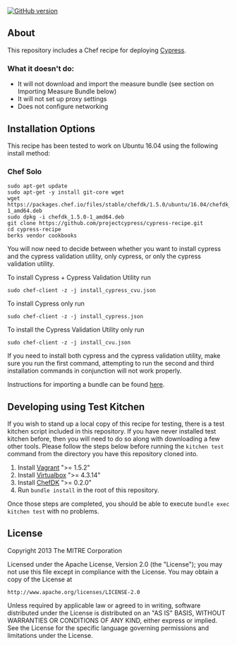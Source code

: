 [![GitHub version](https://badge.fury.io/gh/projectcypress%2Fcypress-recipe.svg)](https://badge.fury.io/gh/projectcypress%2Fcypress-recipe)

## About

This repository includes a Chef recipe for deploying [Cypress](https://www.healthit.gov/cypress/).

### What it doesn't do:
- It will not download and import the measure bundle (see section on Importing Measure Bundle below)
- It will not set up proxy settings
- Does not configure networking

## Installation Options
This recipe has been tested to work on Ubuntu 16.04 using the following install method:

### Chef Solo

    sudo apt-get update
    sudo apt-get -y install git-core wget
    wget https://packages.chef.io/files/stable/chefdk/1.5.0/ubuntu/16.04/chefdk_1.5.0-1_amd64.deb
    sudo dpkg -i chefdk_1.5.0-1_amd64.deb
    git clone https://github.com/projectcypress/cypress-recipe.git
    cd cypress-recipe
    berks vendor cookbooks

You will now need to decide between whether you want to install cypress and the cypress validation utility, only cypress, or only the cypress validation utility.

To install Cypress + Cypress Validation Utility run

    sudo chef-client -z -j install_cypress_cvu.json

To install Cypress only run

    sudo chef-client -z -j install_cypress.json

To install the Cypress Validation Utility only run

    sudo chef-client -z -j install_cvu.json

If you need to install both cypress and the cypress validation utility, make sure you run the first command, attempting to run the second and third installation commands in conjunction will not work properly.

Instructions for importing a bundle can be found [here](https://github.com/projectcypress/cypress/wiki/Cypress-4-Initial-Setup).

## Developing using Test Kitchen

If you wish to stand up a local copy of this recipe for testing, there is a test kitchen script included in this repository. If you have never installed test kitchen before, then you will need to do so along with downloading a few other tools. Please follow the steps below before running the `kitchen test` command from the directory you have this repository cloned into.

1. Install [Vagrant](http://www.vagrantup.com/downloads.html) ">= 1.5.2"
2. Install [Virtualbox](https://www.virtualbox.org/) ">= 4.3.14"
3. Install [ChefDK](https://downloads.chef.io/chefdk) ">= 0.2.0"
4. Run `bundle install` in the root of this repository.

Once those steps are completed, you should be able to execute `bundle exec kitchen test` with no problems.

## License

Copyright 2013 The MITRE Corporation

Licensed under the Apache License, Version 2.0 (the "License");
you may not use this file except in compliance with the License.
You may obtain a copy of the License at

    http://www.apache.org/licenses/LICENSE-2.0

Unless required by applicable law or agreed to in writing, software
distributed under the License is distributed on an "AS IS" BASIS,
WITHOUT WARRANTIES OR CONDITIONS OF ANY KIND, either express or implied.
See the License for the specific language governing permissions and
limitations under the License.
